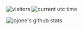 ![visitors](https://visitor-badge.glitch.me/badge?page_id=jojoee.jojoee)
![current utc time](https://jojoee.jojoee.com/api/utcnow)

![jojoee's github stats](https://github-readme-stats.vercel.app/api?username=jojoee&hide=%5B%22issues%22,%22contribs%22%5D&title_color=fff&icon_color=79ff97&text_color=9f9f9f&bg_color=151515)

<!--
1. Install Python3 and Miniconda
2. Run
```
conda create --name jojoee.jojoee python=3.7.5
conda activate jojoee.jojoee

# dev
pip freeze > requirements.txt
uvicorn main:app --reload

# prod
pip install -r requirements.txt
uvicorn main:app
```
3. Test `curl localhost:8000/api/utcnow`
-->
